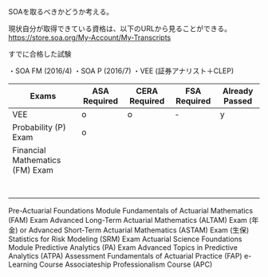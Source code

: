
SOAを取るべきかどうか考える。

現状自分が取得できている資格は、以下のURLから見ることができる。
https://store.soa.org/My-Account/My-Transcripts

すでに合格した試験

・SOA FM (2016/4)
・SOA P (2016/7)
・VEE (証券アナリスト＋CLEP)



| Exams| ASA Required | CERA Required | FSA Required | Already Passed|
|----|----|----|----|----|
|VEE|o|o|-|y|
|Probability (P) Exam|o|||
|Financial Mathematics (FM) Exam||||
|||||
|||||
|||||
|||||
|||||
|||||
|||||



Pre-Actuarial Foundations Module 
Fundamentals of Actuarial Mathematics (FAM) Exam
Advanced Long-Term Actuarial Mathematics (ALTAM) Exam (年金) or Advanced Short-Term Actuarial Mathematics (ASTAM) Exam (生保)
Statistics for Risk Modeling (SRM) Exam
Actuarial Science Foundations Module
Predictive Analytics (PA) Exam
Advanced Topics in Predictive Analytics (ATPA) Assessment 
Fundamentals of Actuarial Practice (FAP) e-Learning Course
Associateship Professionalism Course (APC)

